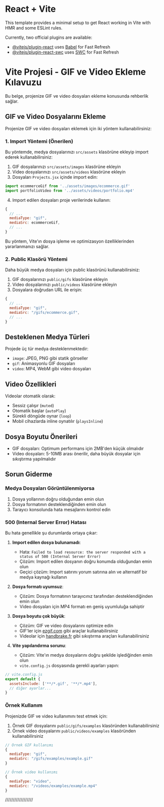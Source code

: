 # React + Vite

This template provides a minimal setup to get React working in Vite with HMR and some ESLint rules.

Currently, two official plugins are available:

- [@vitejs/plugin-react](https://github.com/vitejs/vite-plugin-react/blob/main/packages/plugin-react/README.md) uses [Babel](https://babeljs.io/) for Fast Refresh
- [@vitejs/plugin-react-swc](https://github.com/vitejs/vite-plugin-react-swc) uses [SWC](https://swc.rs/) for Fast Refresh

# Vite Projesi - GIF ve Video Ekleme Kılavuzu

Bu belge, projenize GIF ve video dosyaları ekleme konusunda rehberlik sağlar.

## GIF ve Video Dosyalarını Ekleme

Projenize GIF ve video dosyaları eklemek için iki yöntem kullanabilirsiniz:

### 1. Import Yöntemi (Önerilen)

Bu yöntemde, medya dosyalarınızı `src/assets` klasörüne ekleyip import ederek kullanabilirsiniz:

1. GIF dosyalarınızı `src/assets/images` klasörüne ekleyin
2. Video dosyalarınızı `src/assets/videos` klasörüne ekleyin
3. Dosyaları `Projects.jsx` içinde import edin:

```jsx
import ecommerceGif from '../assets/images/ecommerce.gif'
import portfolioVideo from '../assets/videos/portfolio.mp4'
```

4. Import edilen dosyaları proje verilerinde kullanın:

```jsx
{
  // ...
  mediaType: "gif",
  mediaSrc: ecommerceGif,
  // ...
}
```

Bu yöntem, Vite'ın dosya işleme ve optimizasyon özelliklerinden yararlanmanızı sağlar.

### 2. Public Klasörü Yöntemi

Daha büyük medya dosyaları için public klasörünü kullanabilirsiniz:

1. GIF dosyalarınızı `public/gifs` klasörüne ekleyin
2. Video dosyalarınızı `public/videos` klasörüne ekleyin
3. Dosyalara doğrudan URL ile erişin:

```jsx
{
  // ...
  mediaType: "gif",
  mediaSrc: "/gifs/ecommerce.gif",
  // ...
}
```

## Desteklenen Medya Türleri

Projede üç tür medya desteklenmektedir:

- `image`: JPEG, PNG gibi statik görseller
- `gif`: Animasyonlu GIF dosyaları
- `video`: MP4, WebM gibi video dosyaları

## Video Özellikleri

Videolar otomatik olarak:
- Sessiz çalışır (`muted`)
- Otomatik başlar (`autoPlay`)
- Sürekli döngüde oynar (`loop`)
- Mobil cihazlarda inline oynatılır (`playsInline`)

## Dosya Boyutu Önerileri

- GIF dosyaları: Optimum performans için 2MB'den küçük olmalıdır
- Video dosyaları: 5-10MB arası önerilir, daha büyük dosyalar için sıkıştırma yapılmalıdır

## Sorun Giderme

### Medya Dosyaları Görüntülenmiyorsa

1. Dosya yollarının doğru olduğundan emin olun
2. Dosya formatının desteklendiğinden emin olun
3. Tarayıcı konsolunda hata mesajlarını kontrol edin

### 500 (Internal Server Error) Hatası

Bu hata genellikle şu durumlarda ortaya çıkar:

1. **Import edilen dosya bulunamadı**: 
   - Hata: `Failed to load resource: the server responded with a status of 500 (Internal Server Error)`
   - Çözüm: Import edilen dosyanın doğru konumda olduğundan emin olun
   - Geçici çözüm: Import satırını yorum satırına alın ve alternatif bir medya kaynağı kullanın

2. **Dosya formatı uyumsuz**:
   - Çözüm: Dosya formatının tarayıcınız tarafından desteklendiğinden emin olun
   - Video dosyaları için MP4 formatı en geniş uyumluluğa sahiptir

3. **Dosya boyutu çok büyük**:
   - Çözüm: GIF ve video dosyalarını optimize edin
   - GIF'ler için [ezgif.com](https://ezgif.com/optimize) gibi araçlar kullanabilirsiniz
   - Videolar için [handbrake.fr](https://handbrake.fr/) gibi sıkıştırma araçları kullanabilirsiniz

4. **Vite yapılandırma sorunu**:
   - Çözüm: Vite'ın medya dosyalarını doğru şekilde işlediğinden emin olun
   - `vite.config.js` dosyasında gerekli ayarları yapın:

```js
// vite.config.js
export default {
  assetsInclude: ['**/*.gif', '**/*.mp4'],
  // diğer ayarlar...
}
```

### Örnek Kullanım

Projenizde GIF ve video kullanımını test etmek için:

1. Örnek GIF dosyalarını `public/gifs/examples` klasöründen kullanabilirsiniz
2. Örnek video dosyalarını `public/videos/examples` klasöründen kullanabilirsiniz

```jsx
// Örnek GIF kullanımı
{
  mediaType: "gif",
  mediaSrc: "/gifs/examples/example.gif"
}

// Örnek video kullanımı
{
  mediaType: "video",
  mediaSrc: "/videos/examples/example.mp4"
}
```
//////////////////  

